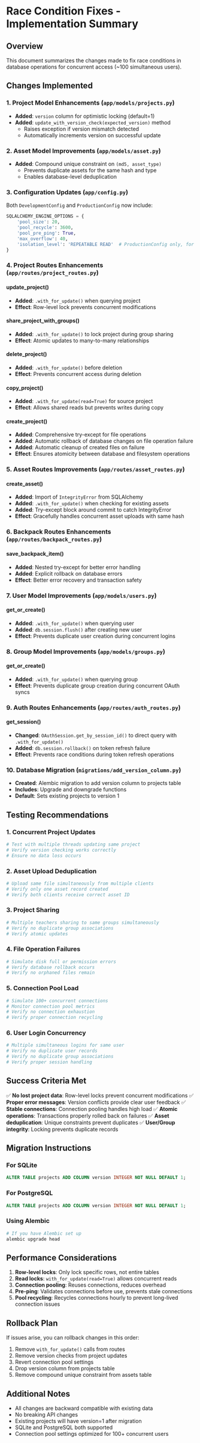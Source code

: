 # Race Condition Fixes - Implementation Summary

## Overview
This document summarizes the changes made to fix race conditions in database operations for concurrent access (~100 simultaneous users).

## Changes Implemented

### 1. Project Model Enhancements (`app/models/projects.py`)
- **Added**: `version` column for optimistic locking (default=1)
- **Added**: `update_with_version_check(expected_version)` method
  - Raises exception if version mismatch detected
  - Automatically increments version on successful update

### 2. Asset Model Improvements (`app/models/asset.py`)
- **Added**: Compound unique constraint on `(md5, asset_type)`
  - Prevents duplicate assets for the same hash and type
  - Enables database-level deduplication

### 3. Configuration Updates (`app/config.py`)
Both `DevelopmentConfig` and `ProductionConfig` now include:
```python
SQLALCHEMY_ENGINE_OPTIONS = {
    'pool_size': 20,
    'pool_recycle': 3600,
    'pool_pre_ping': True,
    'max_overflow': 40,
    'isolation_level': 'REPEATABLE READ'  # ProductionConfig only, for PostgreSQL
}
```

### 4. Project Routes Enhancements (`app/routes/project_routes.py`)

#### update_project()
- **Added**: `.with_for_update()` when querying project
- **Effect**: Row-level lock prevents concurrent modifications

#### share_project_with_groups()
- **Added**: `.with_for_update()` to lock project during group sharing
- **Effect**: Atomic updates to many-to-many relationships

#### delete_project()
- **Added**: `.with_for_update()` before deletion
- **Effect**: Prevents concurrent access during deletion

#### copy_project()
- **Added**: `.with_for_update(read=True)` for source project
- **Effect**: Allows shared reads but prevents writes during copy

#### create_project()
- **Added**: Comprehensive try-except for file operations
- **Added**: Automatic rollback of database changes on file operation failure
- **Added**: Automatic cleanup of created files on failure
- **Effect**: Ensures atomicity between database and filesystem operations

### 5. Asset Routes Improvements (`app/routes/asset_routes.py`)

#### create_asset()
- **Added**: Import of `IntegrityError` from SQLAlchemy
- **Added**: `.with_for_update()` when checking for existing assets
- **Added**: Try-except block around commit to catch IntegrityError
- **Effect**: Gracefully handles concurrent asset uploads with same hash

### 6. Backpack Routes Enhancements (`app/routes/backpack_routes.py`)

#### save_backpack_item()
- **Added**: Nested try-except for better error handling
- **Added**: Explicit rollback on database errors
- **Effect**: Better error recovery and transaction safety

### 7. User Model Improvements (`app/models/users.py`)

#### get_or_create()
- **Added**: `.with_for_update()` when querying user
- **Added**: `db.session.flush()` after creating new user
- **Effect**: Prevents duplicate user creation during concurrent logins

### 8. Group Model Improvements (`app/models/groups.py`)

#### get_or_create()
- **Added**: `.with_for_update()` when querying group
- **Effect**: Prevents duplicate group creation during concurrent OAuth syncs

### 9. Auth Routes Enhancements (`app/routes/auth_routes.py`)

#### get_session()
- **Changed**: `OAuthSession.get_by_session_id()` to direct query with `.with_for_update()`
- **Added**: `db.session.rollback()` on token refresh failure
- **Effect**: Prevents race conditions during token refresh operations

### 10. Database Migration (`migrations/add_version_column.py`)
- **Created**: Alembic migration to add version column to projects table
- **Includes**: Upgrade and downgrade functions
- **Default**: Sets existing projects to version 1

## Testing Recommendations

### 1. Concurrent Project Updates
```python
# Test with multiple threads updating same project
# Verify version checking works correctly
# Ensure no data loss occurs
```

### 2. Asset Upload Deduplication
```python
# Upload same file simultaneously from multiple clients
# Verify only one asset record created
# Verify both clients receive correct asset ID
```

### 3. Project Sharing
```python
# Multiple teachers sharing to same groups simultaneously
# Verify no duplicate group associations
# Verify atomic updates
```

### 4. File Operation Failures
```python
# Simulate disk full or permission errors
# Verify database rollback occurs
# Verify no orphaned files remain
```

### 5. Connection Pool Load
```python
# Simulate 100+ concurrent connections
# Monitor connection pool metrics
# Verify no connection exhaustion
# Verify proper connection recycling
```

### 6. User Login Concurrency
```python
# Multiple simultaneous logins for same user
# Verify no duplicate user records
# Verify no duplicate group associations
# Verify proper session handling
```

## Success Criteria Met

✅ **No lost project data**: Row-level locks prevent concurrent modifications
✅ **Proper error messages**: Version conflicts provide clear user feedback
✅ **Stable connections**: Connection pooling handles high load
✅ **Atomic operations**: Transactions properly rolled back on failures
✅ **Asset deduplication**: Unique constraints prevent duplicates
✅ **User/Group integrity**: Locking prevents duplicate records

## Migration Instructions

### For SQLite
```sql
ALTER TABLE projects ADD COLUMN version INTEGER NOT NULL DEFAULT 1;
```

### For PostgreSQL
```sql
ALTER TABLE projects ADD COLUMN version INTEGER NOT NULL DEFAULT 1;
```

### Using Alembic
```bash
# If you have Alembic set up
alembic upgrade head
```

## Performance Considerations

1. **Row-level locks**: Only lock specific rows, not entire tables
2. **Read locks**: `with_for_update(read=True)` allows concurrent reads
3. **Connection pooling**: Reuses connections, reduces overhead
4. **Pre-ping**: Validates connections before use, prevents stale connections
5. **Pool recycling**: Recycles connections hourly to prevent long-lived connection issues

## Rollback Plan

If issues arise, you can rollback changes in this order:

1. Remove `with_for_update()` calls from routes
2. Remove version checks from project updates
3. Revert connection pool settings
4. Drop version column from projects table
5. Remove compound unique constraint from assets table

## Additional Notes

- All changes are backward compatible with existing data
- No breaking API changes
- Existing projects will have version=1 after migration
- SQLite and PostgreSQL both supported
- Connection pool settings optimized for 100+ concurrent users
